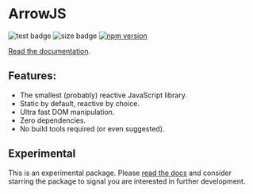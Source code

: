 # ArrowJS
![test badge](https://github.com/justin-schroeder/arrow-js/actions/workflows/tests.yml/badge.svg)
![size badge](https://img.badgesize.io/https://cdn.jsdelivr.net/npm/@arrow-js/core@latest/dist/index.min.mjs.svg?compression=brotli)
[![npm version](https://badge.fury.io/js/@arrow-js%2Fcore.svg)](https://badge.fury.io/js/@arrow-js%2Fcore)

[Read the documentation](https://arrow-js.com).

## Features:

- The smallest (probably) reactive JavaScript library.
- Static by default, reactive by choice.
- Ultra fast DOM manipulation.
- Zero dependencies.
- No build tools required (or even suggested).

## Experimental

This is an experimental package. Please [read the docs](https://www.arrow-js.com) and consider starring the package to signal you are interested in further development.
